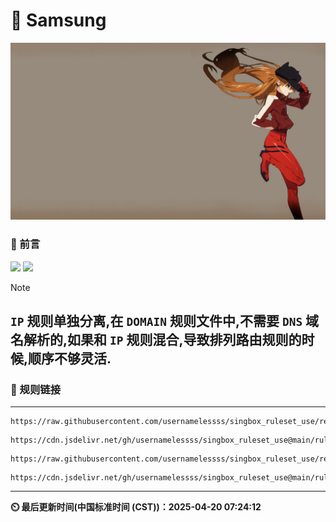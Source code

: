 
# 🧸 Samsung
![](https://raw.githubusercontent.com/usernamelessss/picture-bed/main/images/202504042256831.jpg)
### 📣 前言
![](https://shields.io/badge/-移除重复规则-ff69b4) ![](https://shields.io/badge/-IP&nbsp;规则单独存放不与&nbsp;DOMAIN&nbsp;等混合-green)
> [!NOTE]
**`IP` 规则单独分离,在 `DOMAIN` 规则文件中,不需要 `DNS` 域名解析的,如果和 `IP` 规则混合,导致排列路由规则的时候,顺序不够灵活.**
---

###  🔗 规则链接
---

```url
https://raw.githubusercontent.com/usernamelessss/singbox_ruleset_use/refs/heads/main/rule/Samsung/Samsung_No_IP.json
```

```url
https://cdn.jsdelivr.net/gh/usernamelessss/singbox_ruleset_use@main/rule/Samsung/Samsung_No_IP.json
```

```url
https://raw.githubusercontent.com/usernamelessss/singbox_ruleset_use/refs/heads/main/rule/Samsung/Samsung_No_IP.srs
```

```url
https://cdn.jsdelivr.net/gh/usernamelessss/singbox_ruleset_use@main/rule/Samsung/Samsung_No_IP.srs
```

---
**⏲️ 最后更新时间(中国标准时间 (CST))：2025-04-20 07:24:12**